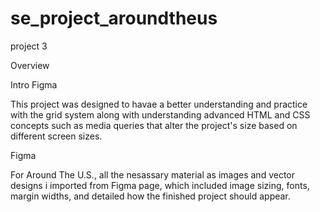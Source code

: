 # se_project_aroundtheus
project 3

Overview

Intro
Figma


This project was designed to havae a better understanding and practice with the grid system along with understanding advanced HTML and CSS concepts such as media queries that alter the project's size based on different screen sizes.

Figma

For Around The U.S., all the nesassary material as images and vector designs i imported from Figma page, which included image sizing, fonts, margin widths, and detailed how the finished project should appear.
